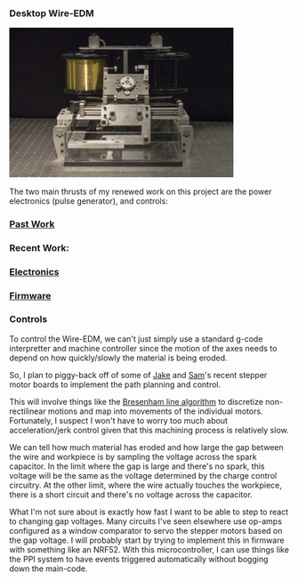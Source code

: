 <link rel="stylesheet" type="text/css" href="../../style.css">

### Desktop Wire-EDM

<div class="image-row"><img src="content/dwedm2_01.jpeg" style="max-width:80%"></div>

The two main thrusts of my renewed work on this project are the power electronics (pulse generator), and controls:

### [Past Work](https://langfordw.pages.cba.mit.edu/desktopWEDM/pastWork/)

### Recent Work:

### [Electronics](https://langfordw.pages.cba.mit.edu/desktopWEDM/electronics/)

### [Firmware](https://langfordw.pages.cba.mit.edu/desktopWEDM/firmware//)

### Controls

To control the Wire-EDM, we can't just simply use a standard g-code interpretter and machine controller since the motion of the axes needs to depend on how quickly/slowly the material is being eroded.

So, I plan to piggy-back off of some of [Jake](https://gitlab.cba.mit.edu/jakeread/mkstepper) and [Sam](https://gitlab.cba.mit.edu/calischs/step)'s recent stepper motor boards to implement the path planning and control.

This will involve things like the [Bresenham line algorithm](https://en.wikipedia.org/wiki/Bresenham%27s_line_algorithm) to discretize non-rectilinear motions and map into movements of the individual motors. Fortunately, I suspect I won't have to worry too much about acceleration/jerk control given that this machining process is relatively slow. 

We can tell how much material has eroded and how large the gap between the wire and workpiece is by sampling the voltage across the spark capacitor. In the limit where the gap is large and there's no spark, this voltage will be the same as the voltage determined by the charge control circuitry. At the other limit, where the wire actually touches the workpiece, there is a short circuit and there's no voltage across the capacitor.

What I'm not sure about is exactly how fast I want to be able to step to react to changing gap voltages. Many circuits I've seen elsewhere use op-amps configured as a window comparator to servo the stepper motors based on the gap voltage. I will probably start by trying to implement this in firmware with something like an NRF52. With this microcontroller, I can use things like the PPI system to have events triggered automatically without bogging down the main-code.
